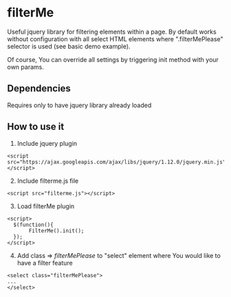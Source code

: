 # filterMe
Useful jquery library for filtering elements within a page. By default works without configuration with all select HTML elements where ".filterMePlease" selector is used (see basic demo example).

Of course, You can override all settings by triggering init method with your own params. 

## Dependencies 

Requires only to have jquery library already loaded


## How to use it

1.  Include jquery plugin 
```
<script src="https://ajax.googleapis.com/ajax/libs/jquery/1.12.0/jquery.min.js"></script>
```
2.  Include filterme.js file
```
<script src="filterme.js"></script>
```
3.  Load filterMe plugin 
```
<script>
  $(function(){
       FilterMe().init();
  });
</script>
```
4.  Add class => *filterMePlease* to "select" element where You would like to have a filter feature
```
<select class="filterMePlease">
...
</select>
```

